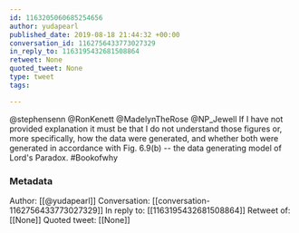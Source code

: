```yaml
---
id: 1163205060685254656
author: yudapearl
published_date: 2019-08-18 21:44:32 +00:00
conversation_id: 1162756433773027329
in_reply_to: 1163195432681508864
retweet: None
quoted_tweet: None
type: tweet
tags:

---
```


@stephensenn @RonKenett @MadelynTheRose @NP_Jewell If I have not provided explanation it must be that I do not understand those figures or, more specifically, how the data were generated, and whether both were generated in accordance with Fig. 6.9(b) -- the data generating model of Lord's Paradox. #Bookofwhy

### Metadata

Author: [[@yudapearl]]
Conversation: [[conversation-1162756433773027329]]
In reply to: [[1163195432681508864]]
Retweet of: [[None]]
Quoted tweet: [[None]]

